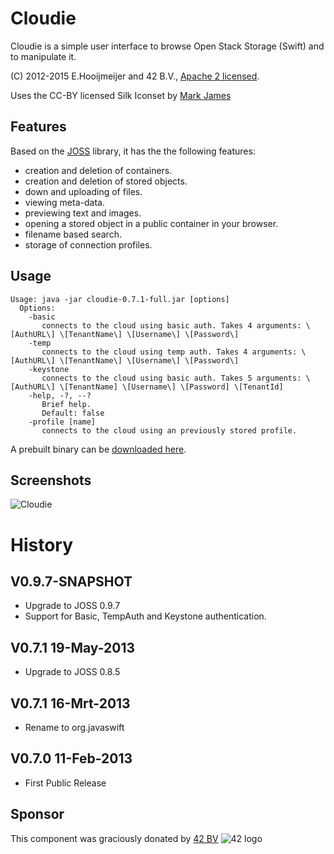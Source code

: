 Cloudie
=======

Cloudie is a simple user interface to browse Open Stack Storage (Swift) and to manipulate it.

(C) 2012-2015 E.Hooijmeijer and 42 B.V., [Apache 2 licensed](https://www.apache.org/licenses/LICENSE-2.0.html).

Uses the CC-BY licensed Silk Iconset by [Mark James](http://www.famfamfam.com/)

Features
--------

Based on the [JOSS](https://github.com/javaswift/joss) library, it has the the following features:
- creation and deletion of containers.
- creation and deletion of stored objects.
- down and uploading of files.
- viewing meta-data.
- previewing text and images.
- opening a stored object in a public container in your browser.
- filename based search.
- storage of connection profiles.

Usage
-----
```
Usage: java -jar cloudie-0.7.1-full.jar [options]
  Options:
    -basic
       connects to the cloud using basic auth. Takes 4 arguments: \[AuthURL\] \[TenantName\] \[Username\] \[Password\]
    -temp
       connects to the cloud using temp auth. Takes 4 arguments: \[AuthURL\] \[TenantName\] \[Username\] \[Password\]
    -keystone
       connects to the cloud using basic auth. Takes 5 arguments: \[AuthURL\] \[TenantName] \[Username\] \[Password] \[TenantId]
    -help, -?, --?
       Brief help.
       Default: false
    -profile [name]
       connects to the cloud using an previously stored profile.
```

A prebuilt binary can be [downloaded here](http://www.ctrl-alt-dev.nl/Projects/Cloudie-OpenStack/Cloudie-OpenStack.html).

Screenshots
-----------

![Cloudie](http://www.ctrl-alt-dev.nl/Projects/Cloudie-OpenStack/resources/Cloudie-OpenStack/cloudie-full.png "Main GUI")

History
=======

V0.9.7-SNAPSHOT 
------------------
- Upgrade to JOSS 0.9.7
- Support for Basic, TempAuth and Keystone authentication.

V0.7.1 19-May-2013
------------------
- Upgrade to JOSS 0.8.5

V0.7.1 16-Mrt-2013
------------------
- Rename to org.javaswift

V0.7.0 11-Feb-2013
------------------
- First Public Release

Sponsor
-------
This component was graciously donated by [42 BV](http://www.42.nl) ![42 logo](http://www.42.nl/images/42-54x59.png "42")